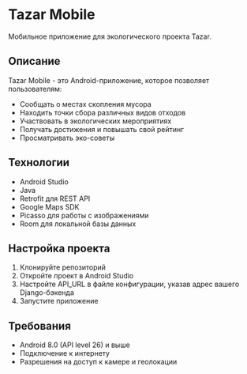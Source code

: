 # Tazar Mobile

Мобильное приложение для экологического проекта Tazar.

## Описание

Tazar Mobile - это Android-приложение, которое позволяет пользователям:
- Сообщать о местах скопления мусора
- Находить точки сбора различных видов отходов
- Участвовать в экологических мероприятиях
- Получать достижения и повышать свой рейтинг
- Просматривать эко-советы

## Технологии

- Android Studio
- Java
- Retrofit для REST API
- Google Maps SDK
- Picasso для работы с изображениями
- Room для локальной базы данных

## Настройка проекта

1. Клонируйте репозиторий
2. Откройте проект в Android Studio
3. Настройте API_URL в файле конфигурации, указав адрес вашего Django-бэкенда
4. Запустите приложение

## Требования

- Android 8.0 (API level 26) и выше
- Подключение к интернету
- Разрешения на доступ к камере и геолокации 